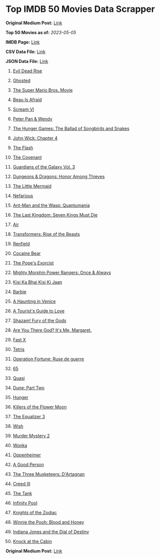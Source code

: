 # Top IMDB 50 Movies Data Scrapper

**Original Medium Post:** [Link](https://medium.com/@nishantsahoo/which-movie-should-i-watch-5c83a3c0f5b1) 

**Top 50 Movies as of:** _2023-05-05_

**IMDB Page:** [Link](http://www.imdb.com/search/title?release_date=2023,2023&title_type=feature)

**CSV Data File:** [Link](/Data/data.csv)

**JSON Data File:** [Link](/Data/data.json)

1. [Evil Dead Rise](https://www.imdb.com/title/tt13345606/?ref_=adv_li_tt)

2. [Ghosted](https://www.imdb.com/title/tt15326988/?ref_=adv_li_tt)

3. [The Super Mario Bros. Movie](https://www.imdb.com/title/tt6718170/?ref_=adv_li_tt)

4. [Beau Is Afraid](https://www.imdb.com/title/tt13521006/?ref_=adv_li_tt)

5. [Scream VI](https://www.imdb.com/title/tt17663992/?ref_=adv_li_tt)

6. [Peter Pan & Wendy](https://www.imdb.com/title/tt5635026/?ref_=adv_li_tt)

7. [The Hunger Games: The Ballad of Songbirds and Snakes](https://www.imdb.com/title/tt10545296/?ref_=adv_li_tt)

8. [John Wick: Chapter 4](https://www.imdb.com/title/tt10366206/?ref_=adv_li_tt)

9. [The Flash](https://www.imdb.com/title/tt0439572/?ref_=adv_li_tt)

10. [The Covenant](https://www.imdb.com/title/tt4873118/?ref_=adv_li_tt)

11. [Guardians of the Galaxy Vol. 3](https://www.imdb.com/title/tt6791350/?ref_=adv_li_tt)

12. [Dungeons & Dragons: Honor Among Thieves](https://www.imdb.com/title/tt2906216/?ref_=adv_li_tt)

13. [The Little Mermaid](https://www.imdb.com/title/tt5971474/?ref_=adv_li_tt)

14. [Nefarious](https://www.imdb.com/title/tt14537248/?ref_=adv_li_tt)

15. [Ant-Man and the Wasp: Quantumania](https://www.imdb.com/title/tt10954600/?ref_=adv_li_tt)

16. [The Last Kingdom: Seven Kings Must Die](https://www.imdb.com/title/tt15767808/?ref_=adv_li_tt)

17. [Air](https://www.imdb.com/title/tt16419074/?ref_=adv_li_tt)

18. [Transformers: Rise of the Beasts](https://www.imdb.com/title/tt5090568/?ref_=adv_li_tt)

19. [Renfield](https://www.imdb.com/title/tt11358390/?ref_=adv_li_tt)

20. [Cocaine Bear](https://www.imdb.com/title/tt14209916/?ref_=adv_li_tt)

21. [The Pope's Exorcist](https://www.imdb.com/title/tt13375076/?ref_=adv_li_tt)

22. [Mighty Morphin Power Rangers: Once & Always](https://www.imdb.com/title/tt23219684/?ref_=adv_li_tt)

23. [Kisi Ka Bhai Kisi Ki Jaan](https://www.imdb.com/title/tt3679040/?ref_=adv_li_tt)

24. [Barbie](https://www.imdb.com/title/tt1517268/?ref_=adv_li_tt)

25. [A Haunting in Venice](https://www.imdb.com/title/tt22687790/?ref_=adv_li_tt)

26. [A Tourist's Guide to Love](https://www.imdb.com/title/tt20115096/?ref_=adv_li_tt)

27. [Shazam! Fury of the Gods](https://www.imdb.com/title/tt10151854/?ref_=adv_li_tt)

28. [Are You There God? It's Me, Margaret.](https://www.imdb.com/title/tt9185206/?ref_=adv_li_tt)

29. [Fast X](https://www.imdb.com/title/tt5433140/?ref_=adv_li_tt)

30. [Tetris](https://www.imdb.com/title/tt12758060/?ref_=adv_li_tt)

31. [Operation Fortune: Ruse de guerre](https://www.imdb.com/title/tt7985704/?ref_=adv_li_tt)

32. [65](https://www.imdb.com/title/tt12261776/?ref_=adv_li_tt)

33. [Quasi](https://www.imdb.com/title/tt1609497/?ref_=adv_li_tt)

34. [Dune: Part Two](https://www.imdb.com/title/tt15239678/?ref_=adv_li_tt)

35. [Hunger](https://www.imdb.com/title/tt22695402/?ref_=adv_li_tt)

36. [Killers of the Flower Moon](https://www.imdb.com/title/tt5537002/?ref_=adv_li_tt)

37. [The Equalizer 3](https://www.imdb.com/title/tt17024450/?ref_=adv_li_tt)

38. [Wish](https://www.imdb.com/title/tt11304740/?ref_=adv_li_tt)

39. [Murder Mystery 2](https://www.imdb.com/title/tt15255288/?ref_=adv_li_tt)

40. [Wonka](https://www.imdb.com/title/tt6166392/?ref_=adv_li_tt)

41. [Oppenheimer](https://www.imdb.com/title/tt15398776/?ref_=adv_li_tt)

42. [A Good Person](https://www.imdb.com/title/tt14153080/?ref_=adv_li_tt)

43. [The Three Musketeers: D'Artagnan](https://www.imdb.com/title/tt12672536/?ref_=adv_li_tt)

44. [Creed III](https://www.imdb.com/title/tt11145118/?ref_=adv_li_tt)

45. [The Tank](https://www.imdb.com/title/tt14687418/?ref_=adv_li_tt)

46. [Infinity Pool](https://www.imdb.com/title/tt10365998/?ref_=adv_li_tt)

47. [Knights of the Zodiac](https://www.imdb.com/title/tt6528290/?ref_=adv_li_tt)

48. [Winnie the Pooh: Blood and Honey](https://www.imdb.com/title/tt19623240/?ref_=adv_li_tt)

49. [Indiana Jones and the Dial of Destiny](https://www.imdb.com/title/tt1462764/?ref_=adv_li_tt)

50. [Knock at the Cabin](https://www.imdb.com/title/tt15679400/?ref_=adv_li_tt)

**Original Medium Post:** [Link](https://medium.com/@nishantsahoo/which-movie-should-i-watch-5c83a3c0f5b1) 
